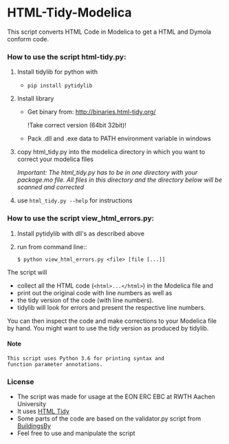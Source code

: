 # HTML-Tidy-Modelica
This script converts HTML Code in Modelica to get a HTML and Dymola conform code.

### How to use the script **html-tidy.py**:

1. Install tidylib for python with
	- `pip install pytidylib`

2. Install library
	- Get binary from: http://binaries.html-tidy.org/
	
		!Take correct version (64bit 32bit)!

	- Pack .dll and .exe data to PATH environment variable in windows

3. copy html_tidy.py into the modelica directory in which you want to correct your modelica files
	
	*Important: The html_tidy.py has to be in one directory with your package.mo file. All files in this directory and the directory below will be scanned and corrected*
	
4. use `html_tidy.py --help` for instructions


### How to use the script **view_html_errors.py**:

1. Install pytidylib with dll's as described above
2. run from command line::
	
	`$ python view_html_errors.py <file> [file [...]]`

The script will 

* collect all the HTML code (`<html>...</html>`) in the Modelica file and
* print out the original code with line numbers as well as 
* the tidy version of the code (with line numbers). 
* tidylib will look for errors and present the respective line numbers. 

You can then inspect the code and make corrections to your Modelica
file by hand. You might want to use the tidy version as produced by
tidylib.

#### Note
	This script uses Python 3.6 for printing syntax and
	function parameter annotations.
	

### License
- The script was made for usage at the EON ERC EBC at RWTH Aachen University
- It uses [HTML Tidy](http://www.html-tidy.org/documentation/)
- Some parts of the code are based on the validator.py script from [BuildingsBy](https://github.com/lbl-srg/BuildingsPy)
- Feel free to use and manipulate the script
